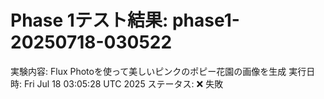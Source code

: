 # Phase 1テスト結果: phase1-20250718-030522
実験内容: Flux Photoを使って美しいピンクのポピー花園の画像を生成
実行日時: Fri Jul 18 03:05:28 UTC 2025
ステータス: ❌ 失敗
